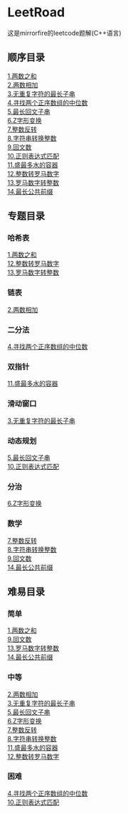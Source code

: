 # LeetRoad
这是mirrorfire的leetcode题解(C++语言)
## 顺序目录
[1.两数之和](https://github.com/mirrorfire/LeetRoad/blob/b0f8378eb03c6da868a6da122bd4b8207afa26d9/1.%E4%B8%A4%E6%95%B0%E4%B9%8B%E5%92%8C)</br>
[2.两数相加](https://github.com/mirrorfire/LeetRoad/blob/b0f8378eb03c6da868a6da122bd4b8207afa26d9/2.%E4%B8%A4%E6%95%B0%E7%9B%B8%E5%8A%A0)</br>
[3.无重复字符的最长子串](https://github.com/mirrorfire/LeetRoad/blob/b0f8378eb03c6da868a6da122bd4b8207afa26d9/3.%E6%97%A0%E9%87%8D%E5%A4%8D%E5%AD%97%E7%AC%A6%E7%9A%84%E6%9C%80%E9%95%BF%E5%AD%90%E4%B8%B2)</br>
[4.寻找两个正序数组的中位数](https://github.com/mirrorfire/LeetRoad/blob/2fb4c225a83b925572a67a3846d19903b631525f/4.%E5%AF%BB%E6%89%BE%E4%B8%A4%E4%B8%AA%E6%AD%A3%E5%BA%8F%E6%95%B0%E7%BB%84%E7%9A%84%E4%B8%AD%E4%BD%8D%E6%95%B0)</br>
[5.最长回文子串](https://github.com/mirrorfire/LeetRoad/blob/eb714e95f6444bdc6217da89234b2e71dee6b9a4/5.%E6%9C%80%E9%95%BF%E5%9B%9E%E6%96%87%E5%AD%90%E4%B8%B2)</br>
[6.Z字形变换](https://github.com/mirrorfire/LeetRoad/blob/f5807299bc8ef7773cd453cb345b406b1de8a26f/6.Z%E5%AD%97%E5%BD%A2%E5%8F%98%E6%8D%A2)</br>
[7.整数反转](https://github.com/mirrorfire/LeetRoad/blob/30154ae0cd84a7cd7f9e807d1b22bdd85aef66e3/7.%E6%95%B4%E6%95%B0%E5%8F%8D%E8%BD%AC)</br>
[8.字符串转换整数](https://github.com/mirrorfire/LeetRoad/blob/c57632350942bfe2f07fbe3429785ca2c0b0ba46/8.%E5%AD%97%E7%AC%A6%E4%B8%B2%E8%BD%AC%E6%8D%A2%E6%95%B4%E6%95%B0)</br>
[9.回文数](https://github.com/mirrorfire/LeetRoad/blob/95e3b3fa258f52a9268e85aed7d7f2f854b11495/9.%E5%9B%9E%E6%96%87%E6%95%B0)</br>
[10.正则表达式匹配](https://github.com/mirrorfire/LeetRoad/blob/ae129d94e98aae4968a9f8904a08b2643e034a62/0010%20-%20%E6%AD%A3%E5%88%99%E8%A1%A8%E8%BE%BE%E5%BC%8F%E5%8C%B9%E9%85%8D)<br>
[11.盛最多水的容器](https://github.com/mirrorfire/LeetRoad/blob/ce4940fc584a28cdfd23f6a48748cdab9ac847bb/0011%20-%20%E7%9B%9B%E6%9C%80%E5%A4%9A%E6%B0%B4%E7%9A%84%E5%AE%B9%E5%99%A8)</br>
[12.整数转罗马数字](https://github.com/mirrorfire/LeetRoad/blob/f6d6b67703a9514e4d8a2a0532ad3b96c920c678/0012%20-%20%E6%95%B4%E6%95%B0%E8%BD%AC%E7%BD%97%E9%A9%AC%E6%95%B0%E5%AD%97)</br>
[13.罗马数字转整数](https://github.com/mirrorfire/LeetRoad/blob/6e3ea03ab319d0664c46d6dd05bff33fbe234353/0013%20-%20%E7%BD%97%E9%A9%AC%E6%95%B0%E5%AD%97%E8%BD%AC%E6%95%B4%E6%95%B0)</br>
[14.最长公共前缀](https://github.com/mirrorfire/LeetRoad/blob/6597be03617f3863954b292fa8967a2c09e059dd/0014%20-%20%E6%9C%80%E9%95%BF%E5%85%AC%E5%85%B1%E5%89%8D%E7%BC%80)</br>

## 专题目录
### 哈希表
[1.两数之和](https://github.com/mirrorfire/LeetRoad/blob/b0f8378eb03c6da868a6da122bd4b8207afa26d9/1.%E4%B8%A4%E6%95%B0%E4%B9%8B%E5%92%8C)</br>
[12.整数转罗马数字](https://github.com/mirrorfire/LeetRoad/blob/f6d6b67703a9514e4d8a2a0532ad3b96c920c678/0012%20-%20%E6%95%B4%E6%95%B0%E8%BD%AC%E7%BD%97%E9%A9%AC%E6%95%B0%E5%AD%97)</br>
[13.罗马数字转整数](https://github.com/mirrorfire/LeetRoad/blob/6e3ea03ab319d0664c46d6dd05bff33fbe234353/0013%20-%20%E7%BD%97%E9%A9%AC%E6%95%B0%E5%AD%97%E8%BD%AC%E6%95%B4%E6%95%B0)</br>

### 链表
[2.两数相加](https://github.com/mirrorfire/LeetRoad/blob/b0f8378eb03c6da868a6da122bd4b8207afa26d9/2.%E4%B8%A4%E6%95%B0%E7%9B%B8%E5%8A%A0)</br>

### 二分法
[4.寻找两个正序数组的中位数](https://github.com/mirrorfire/LeetRoad/blob/2fb4c225a83b925572a67a3846d19903b631525f/4.%E5%AF%BB%E6%89%BE%E4%B8%A4%E4%B8%AA%E6%AD%A3%E5%BA%8F%E6%95%B0%E7%BB%84%E7%9A%84%E4%B8%AD%E4%BD%8D%E6%95%B0)</br>

### 双指针
[11.盛最多水的容器](https://github.com/mirrorfire/LeetRoad/blob/ce4940fc584a28cdfd23f6a48748cdab9ac847bb/0011%20-%20%E7%9B%9B%E6%9C%80%E5%A4%9A%E6%B0%B4%E7%9A%84%E5%AE%B9%E5%99%A8)</br>

### 滑动窗口
[3.无重复字符的最长子串](https://github.com/mirrorfire/LeetRoad/blob/b0f8378eb03c6da868a6da122bd4b8207afa26d9/3.%E6%97%A0%E9%87%8D%E5%A4%8D%E5%AD%97%E7%AC%A6%E7%9A%84%E6%9C%80%E9%95%BF%E5%AD%90%E4%B8%B2)</br>

### 动态规划
[5.最长回文子串](https://github.com/mirrorfire/LeetRoad/blob/eb714e95f6444bdc6217da89234b2e71dee6b9a4/5.%E6%9C%80%E9%95%BF%E5%9B%9E%E6%96%87%E5%AD%90%E4%B8%B2)</br>
[10.正则表达式匹配](https://github.com/mirrorfire/LeetRoad/blob/ae129d94e98aae4968a9f8904a08b2643e034a62/0010%20-%20%E6%AD%A3%E5%88%99%E8%A1%A8%E8%BE%BE%E5%BC%8F%E5%8C%B9%E9%85%8D)<br>

### 分治
[6.Z字形变换](https://github.com/mirrorfire/LeetRoad/blob/f5807299bc8ef7773cd453cb345b406b1de8a26f/6.Z%E5%AD%97%E5%BD%A2%E5%8F%98%E6%8D%A2)</br>

### 数学
[7.整数反转](https://github.com/mirrorfire/LeetRoad/blob/30154ae0cd84a7cd7f9e807d1b22bdd85aef66e3/7.%E6%95%B4%E6%95%B0%E5%8F%8D%E8%BD%AC)</br>
[8.字符串转换整数](https://github.com/mirrorfire/LeetRoad/blob/c57632350942bfe2f07fbe3429785ca2c0b0ba46/8.%E5%AD%97%E7%AC%A6%E4%B8%B2%E8%BD%AC%E6%8D%A2%E6%95%B4%E6%95%B0)</br>
[9.回文数](https://github.com/mirrorfire/LeetRoad/blob/95e3b3fa258f52a9268e85aed7d7f2f854b11495/9.%E5%9B%9E%E6%96%87%E6%95%B0)</br>
[14.最长公共前缀](https://github.com/mirrorfire/LeetRoad/blob/6597be03617f3863954b292fa8967a2c09e059dd/0014%20-%20%E6%9C%80%E9%95%BF%E5%85%AC%E5%85%B1%E5%89%8D%E7%BC%80)</br>

## 难易目录
### 简单
[1.两数之和](https://github.com/mirrorfire/LeetRoad/blob/b0f8378eb03c6da868a6da122bd4b8207afa26d9/1.%E4%B8%A4%E6%95%B0%E4%B9%8B%E5%92%8C)</br>
[9.回文数](https://github.com/mirrorfire/LeetRoad/blob/95e3b3fa258f52a9268e85aed7d7f2f854b11495/9.%E5%9B%9E%E6%96%87%E6%95%B0)</br>
[13.罗马数字转整数](https://github.com/mirrorfire/LeetRoad/blob/6e3ea03ab319d0664c46d6dd05bff33fbe234353/0013%20-%20%E7%BD%97%E9%A9%AC%E6%95%B0%E5%AD%97%E8%BD%AC%E6%95%B4%E6%95%B0)</br>
[14.最长公共前缀](https://github.com/mirrorfire/LeetRoad/blob/6597be03617f3863954b292fa8967a2c09e059dd/0014%20-%20%E6%9C%80%E9%95%BF%E5%85%AC%E5%85%B1%E5%89%8D%E7%BC%80)</br>

### 中等
[2.两数相加](https://github.com/mirrorfire/LeetRoad/blob/b0f8378eb03c6da868a6da122bd4b8207afa26d9/2.%E4%B8%A4%E6%95%B0%E7%9B%B8%E5%8A%A0)</br>
[3.无重复字符的最长子串](https://github.com/mirrorfire/LeetRoad/blob/b0f8378eb03c6da868a6da122bd4b8207afa26d9/3.%E6%97%A0%E9%87%8D%E5%A4%8D%E5%AD%97%E7%AC%A6%E7%9A%84%E6%9C%80%E9%95%BF%E5%AD%90%E4%B8%B2)</br>
[5.最长回文子串](https://github.com/mirrorfire/LeetRoad/blob/eb714e95f6444bdc6217da89234b2e71dee6b9a4/5.%E6%9C%80%E9%95%BF%E5%9B%9E%E6%96%87%E5%AD%90%E4%B8%B2)</br>
[6.Z字形变换](https://github.com/mirrorfire/LeetRoad/blob/f5807299bc8ef7773cd453cb345b406b1de8a26f/6.Z%E5%AD%97%E5%BD%A2%E5%8F%98%E6%8D%A2)</br>
[7.整数反转](https://github.com/mirrorfire/LeetRoad/blob/30154ae0cd84a7cd7f9e807d1b22bdd85aef66e3/7.%E6%95%B4%E6%95%B0%E5%8F%8D%E8%BD%AC)</br>
[8.字符串转换整数](https://github.com/mirrorfire/LeetRoad/blob/c57632350942bfe2f07fbe3429785ca2c0b0ba46/8.%E5%AD%97%E7%AC%A6%E4%B8%B2%E8%BD%AC%E6%8D%A2%E6%95%B4%E6%95%B0)</br>
[11.盛最多水的容器](https://github.com/mirrorfire/LeetRoad/blob/ce4940fc584a28cdfd23f6a48748cdab9ac847bb/0011%20-%20%E7%9B%9B%E6%9C%80%E5%A4%9A%E6%B0%B4%E7%9A%84%E5%AE%B9%E5%99%A8)</br>
[12.整数转罗马数字](https://github.com/mirrorfire/LeetRoad/blob/f6d6b67703a9514e4d8a2a0532ad3b96c920c678/0012%20-%20%E6%95%B4%E6%95%B0%E8%BD%AC%E7%BD%97%E9%A9%AC%E6%95%B0%E5%AD%97)</br>

### 困难
[4.寻找两个正序数组的中位数](https://github.com/mirrorfire/LeetRoad/blob/2fb4c225a83b925572a67a3846d19903b631525f/4.%E5%AF%BB%E6%89%BE%E4%B8%A4%E4%B8%AA%E6%AD%A3%E5%BA%8F%E6%95%B0%E7%BB%84%E7%9A%84%E4%B8%AD%E4%BD%8D%E6%95%B0)</br>
[10.正则表达式匹配](https://github.com/mirrorfire/LeetRoad/blob/ae129d94e98aae4968a9f8904a08b2643e034a62/0010%20-%20%E6%AD%A3%E5%88%99%E8%A1%A8%E8%BE%BE%E5%BC%8F%E5%8C%B9%E9%85%8D)<br>